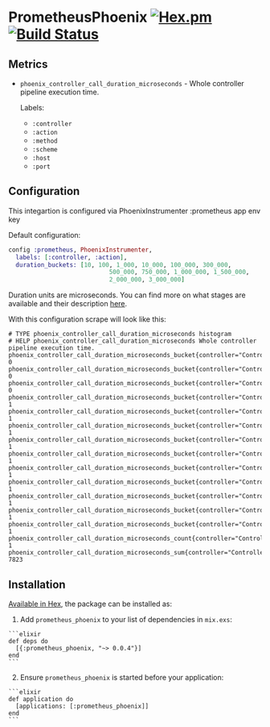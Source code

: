 # PrometheusPhoenix [![Hex.pm](https://img.shields.io/hexpm/v/prometheus_phoenix.svg?maxAge=2592000)](https://hex.pm/packages/prometheus_phoenix) [![Build Status](https://travis-ci.org/deadtrickster/prometheus-phoenix.svg?branch=master)](https://travis-ci.org/deadtrickster/prometheus-phoenix)

## Metrics

 - `phoenix_controller_call_duration_microseconds` - Whole controller pipeline execution time.

    Labels:
    - `:controller`
    - `:action`
    - `:method`
    - `:scheme`
    - `:host`
    - `:port`

## Configuration

This integartion is configured via PhoenixInstrumenter :prometheus app env key

Default configuration:

``` elixir
config :prometheus, PhoenixInstrumenter,
  labels: [:controller, :action],
  duration_buckets: [10, 100, 1_000, 10_000, 100_000, 300_000,
                            500_000, 750_000, 1_000_000, 1_500_000,
                            2_000_000, 3_000_000]
```

Duration units are microseconds. You can find more on what stages are available and their description [here](https://hexdocs.pm/ecto/Ecto.LogEntry.html).

With this configuration scrape will look like this:

```
# TYPE phoenix_controller_call_duration_microseconds histogram
# HELP phoenix_controller_call_duration_microseconds Whole controller pipeline execution time.
phoenix_controller_call_duration_microseconds_bucket{controller="Controller1",action="index",le="10"} 0
phoenix_controller_call_duration_microseconds_bucket{controller="Controller1",action="index",le="100"} 0
phoenix_controller_call_duration_microseconds_bucket{controller="Controller1",action="index",le="1000"} 0
phoenix_controller_call_duration_microseconds_bucket{controller="Controller1",action="index",le="10000"} 1
phoenix_controller_call_duration_microseconds_bucket{controller="Controller1",action="index",le="100000"} 1
phoenix_controller_call_duration_microseconds_bucket{controller="Controller1",action="index",le="300000"} 1
phoenix_controller_call_duration_microseconds_bucket{controller="Controller1",action="index",le="500000"} 1
phoenix_controller_call_duration_microseconds_bucket{controller="Controller1",action="index",le="750000"} 1
phoenix_controller_call_duration_microseconds_bucket{controller="Controller1",action="index",le="1000000"} 1
phoenix_controller_call_duration_microseconds_bucket{controller="Controller1",action="index",le="1500000"} 1
phoenix_controller_call_duration_microseconds_bucket{controller="Controller1",action="index",le="2000000"} 1
phoenix_controller_call_duration_microseconds_bucket{controller="Controller1",action="index",le="3000000"} 1
phoenix_controller_call_duration_microseconds_bucket{controller="Controller1",action="index",le="+Inf"} 1
phoenix_controller_call_duration_microseconds_count{controller="Controller1",action="index"} 1
phoenix_controller_call_duration_microseconds_sum{controller="Controller1",action="index"} 7823
```

## Installation

[Available in Hex](https://hex.pm/packages/prometheus_phoenix/), the package can be installed as:

  1. Add `prometheus_phoenix` to your list of dependencies in `mix.exs`:

    ```elixir
    def deps do
      [{:prometheus_phoenix, "~> 0.0.4"}]
    end
    ```

  2. Ensure `prometheus_phoenix` is started before your application:

    ```elixir
    def application do
      [applications: [:prometheus_phoenix]]
    end
    ```


